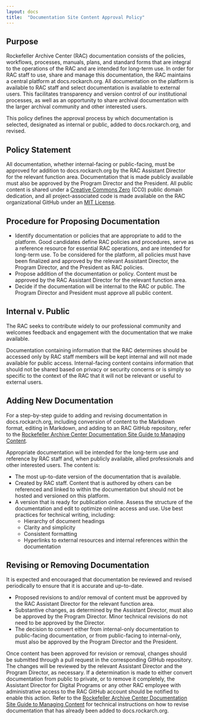 ```yaml
---
layout: docs
title:  "Documentation Site Content Approval Policy"
---
```


## Purpose

Rockefeller Archive Center (RAC) documentation consists of the policies, workflows, processes, manuals, plans, and standard forms that are integral to the operations of the RAC and are intended for long-term use. In order for RAC staff to use, share and manage this documentation, the RAC maintains a central platform at docs.rockarch.org. All documentation on the platform is available to RAC staff and select documentation is available to external users. This facilitates transparency and version control of our institutional processes, as well as an opportunity to share archival documentation with the larger archival community and other interested users.

This policy defines the approval process by which documentation is selected, designated as internal or public, added to docs.rockarch.org, and revised.

## Policy Statement

All documentation, whether internal-facing or public-facing, must be approved for addition to docs.rockarch.org by the RAC Assistant Director for the relevant function area. Documentation that is made publicly available must also be approved by the Program Director and the President. All public content is shared under a [Creative Commons Zero](https://creativecommons.org/publicdomain/zero/1.0/) (CC0) public domain dedication, and all project-associated code is made available on the RAC organizational GitHub under an [MIT License](https://opensource.org/licenses/MIT).

## Procedure for Proposing Documentation

* Identify documentation or policies that are appropriate to add to the platform. Good candidates define RAC policies and procedures, serve as a reference resource for essential RAC operations, and are intended for long-term use. To be considered for the platform, all policies must have been finalized and approved by the relevant Assistant Director, the Program Director, and the President as RAC policies.
* Propose addition of the documentation or policy. Content must be approved by the RAC Assistant Director for the relevant function area.
* Decide if the documentation will be internal to the RAC or public. The Program Director and President must approve all public content.

## Internal v. Public

The RAC seeks to contribute widely to our professional community and welcomes feedback and engagement with the documentation that we make available.

Documentation containing information that the RAC determines should be accessed only by RAC staff members will be kept internal and will not made available for public access. Internal-facing content contains information that should not be shared based on privacy or security concerns or is simply so specific to the context of the RAC that it will not be relevant or useful to external users.

## Adding New Documentation

For a step-by-step guide to adding and revising documentation in docs.rockarch.org, including conversion of content to the Markdown format, editing in Markdown, and adding to an RAC GitHub repository, refer to the [Rockefeller Archive Center Documentation Site Guide to Managing Content](/docs-guide/).

Appropriate documentation will be intended for the long-term use and reference by RAC staff and, when publicly available, allied professionals and other interested users. The content is:
* The most up-to-date version of the documentation that is available.
* Created by RAC staff. Content that is authored by others can be referenced and linked to within the documentation but should not be hosted and versioned on this platform.
* A version that is ready for publication online. Assess the structure of the documentation and edit to optimize online access and use. Use best practices for technical writing, including:
    * Hierarchy of document headings
    * Clarity and simplicity
    * Consistent formatting
    * Hyperlinks to external resources and internal references within the documentation

## Revising or Removing Documentation

It is expected and encouraged that documentation be reviewed and revised periodically to ensure that it is accurate and up-to-date.
* Proposed revisions to and/or removal of content must be approved by the RAC Assistant Director for the relevant function area.
* Substantive changes, as determined by the Assistant Director, must also be approved by the Program Director. Minor technical revisions do not need to be approved by the Director.
* The decision to convert either from internal-only documentation to public-facing documentation, or from public-facing to internal-only, must also be approved by the Program Director and the President.

Once content has been approved for revision or removal, changes should be submitted through a pull request in the corresponding GitHub repository. The changes will be reviewed by the relevant Assistant Director and the Program Director, as necessary. If a determination is made to either convert documentation from public to private, or to remove it completely, the Assistant Director for Digital Programs or any other RAC employee with administrative access to the RAC GitHub account should be notified to enable this action. Refer to the [Rockefeller Archive Center Documentation Site Guide to Managing Content](/docs-guide/) for technical instructions on how to revise documentation that has already been added to docs.rockarch.org.
